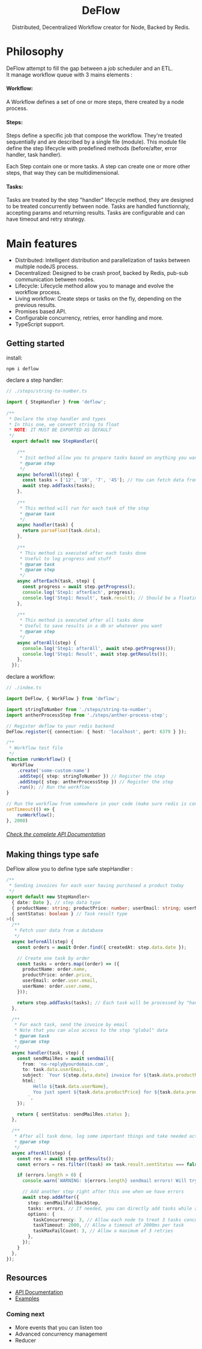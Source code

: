 <h1 align="center">DeFlow</h1>
<p align="center">Distributed, Decentralized Workflow creator for Node, Backed by Redis.</p>

# Philosophy 
DeFlow attempt to fill the gap between a job scheduler and an ETL.  
It manage workflow queue with 3 mains elements : 

#### Workflow:
A Workflow defines a set of one or more steps, there created by a node process.

#### Steps:
Steps define a specific job that compose the workflow.
They're treated sequentially and are described by a single file (module).
This module file define the step lifecycle with predefined methods (before/after, error handler, task handler).

Each Step contain one or more tasks. 
A step can create one or more other steps, that way they can be multidimensional. 

#### Tasks:
Tasks are treated by the step "handler" lifecycle method, they are designed to be treated concurrently between node.
Tasks are handled functionnaly, accepting params and returning results. 
Tasks are configurable and can have timeout and retry strategy.

# Main features
- Distributed: Intelligent distribution and parallelization of tasks between multiple nodeJS process.
- Decentralized: Designed to be crash proof, backed by Redis, pub-sub communication between nodes.
- Lifecycle: Lifecycle method allow you to manage and evolve the workflow process. 
- Living workflow: Create steps or tasks on the fly, depending on the previous results. 
- Promises based API.
- Configurable concurrency, retries, error handling and more.
- TypeScript support.

## Getting started

install:
```
npm i deflow
```

declare a step handler:
```typescript
// ./steps/string-to-number.ts 

import { StepHandler } from 'deflow';
  
/**
 * Declare the step handler and types
 * In this one, we convert string to float
 * NOTE: IT MUST BE EXPORTED AS DEFAULT
 */
  export default new StepHandler({

    /**
     * Init method allow you to prepare tasks based on anything you want
     * @param step
     */
    async beforeAll(step) {
      const tasks = ['12', '10', '7', '45']; // You can fetch data from external source or db
      await step.addTasks(tasks);
    },
  
    /**
     * This method will run for each task of the step
     * @param task
     */
    async handler(task) {
      return parseFloat(task.data);
    },
  
    /**
     * This method is executed after each tasks done
     * Useful to log progress and stuff
     * @param task
     * @param step
     */
    async afterEach(task, step) {
      const progress = await step.getProgress();
      console.log('Step1: afterEach', progress);
      console.log('Step1: Result', task.result); // Should be a floating number
    },
  
    /**
     * This method is executed after all tasks done
     * Useful to save results in a db or whatever you want
     * @param step
     */
    async afterAll(step) {
      console.log('Step1: afterAll', await step.getProgress());
      console.log('Step1: Result', await step.getResults());
    },
  });
```

declare a workflow:
```typescript
// ./index.ts 

import DeFlow, { WorkFlow } from 'deflow';

import stringToNumber from './steps/string-to-number';
import antherProcessStep from './steps/anther-process-step';

// Register deflow to your redis backend
DeFlow.register({ connection: { host: 'localhost', port: 6379 } });

/**
 * Workflow test file
 */
function runWorkflow() {
  WorkFlow
    .create('some-custom-name')
    .addStep({ step: stringToNumber }) // Register the step
    .addStep({ step: antherProcessStep }) // Register the step
    .run(); // Run the workflow
}

// Run the workflow from somewhere in your code (make sure redis is connected before running it)
setTimeout(() => {
    runWorkflow();
}, 2000)
```

###### [Check the complete API Documentation](https://github.com/Fabiencdp/Deflow/tree/main/docs/api.md)


## Making things type safe

DeFlow allow you to define type safe stepHandler :

```typescript
/**
 * Sending invoices for each user having purchased a product today
 */
export default new StepHandler<
  { date: Date }, // step data type
  { productName: string; productPrice: number; userEmail: string; userName: string }, // Task data type
  { sentStatus: boolean } // Task result type
>({
  /**
   * Fetch user data from a database
   */
  async beforeAll(step) {
    const orders = await Order.find({ createdAt: step.data.date });

    // Create one task by order
    const tasks = orders.map((order) => ({
      productName: order.name,
      productPrice: order.price,
      userEmail: order.user.email,
      userName: order.user.name,
    }));

    return step.addTasks(tasks); // Each task will be processed by "handler" method
  },

  /**
   * For each task, send the invoice by email
   * Note that you can also access to the step "global" data
   * @param task
   * @param step
   */
  async handler(task, step) {
    const sendMailRes = await sendmail({
      from: 'no-reply@yourdomain.com',
      to: task.data.userEmail,
      subject: `Your ${step.data.date} invoice for ${task.data.productName}`,
      html: `
          Hello ${task.data.userName},
          You just spent ${task.data.productPrice} for ${task.data.productName}
        `,
    });

    return { sentStatus: sendMailRes.status };
  },

  /**
   * After all task done, log some important things and take needed actions based on results
   * @param step
   */
  async afterAll(step) {
    const res = await step.getResults();
    const errors = res.filter((task) => task.result.sentStatus === false);

    if (errors.length > 0) {
      console.warn(`WARNING: ${errors.length} sendmail errors! Will try fallback method`);

      // Add another step right after this one when we have errors
      await step.addAfter({
        step: sendMailFallBackStep,
        tasks: errors, // If needed, you can directly add tasks while adding step
        options: {
          taskConcurrency: 3, // Allow each node to treat 3 tasks concurrently
          taskTimeout: 2000, // Allow a timeout of 2000ms per task
          taskMaxFailCount: 3, // Allow a maximum of 3 retries
        },
      });
    }
  },
});

```

## Resources

- [API Documentation](https://github.com/Fabiencdp/Deflow/tree/main/docs/api.md)
- [Examples](https://github.com/Fabiencdp/Deflow/tree/main/examples)


### Coming next
- More events that you can listen too
- Advanced concurrency management
- Reducer
